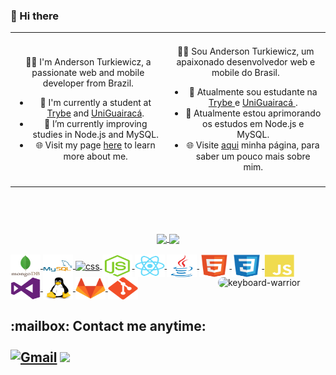 ### 👋 Hi there 

<header>
  <table border="0">
    <tr>
      <td></td>
      <td></td>
    </tr>
    <tr>
      <td>
        <p>🙋‍♂️ I'm Anderson Turkiewicz, a passionate web and mobile developer from Brazil.</p>
        <ul>
          <li>🔭 I'm currently a student at 
            <a href="https://www.betrybe.com/" target="_blank">Trybe</a> and 
            <a href="https://www.guairaca.com.br/" target="_blank">UniGuairacá</a>.</li>
          <li>🌱 I’m currently improving studies in Node.js and MySQL.</li>
          <li>🌐 Visit my page <a href="https://andersontrkz.github.io/" target="_blank">here</a> to learn more about me.</li>
        </ul>
      </td>
      <td>
        <p>🙋‍♂️ Sou Anderson Turkiewicz, um apaixonado desenvolvedor web e mobile do Brasil.
        <ul>
          <li>🔭 Atualmente sou estudante na
            <a href="https://www.betrybe.com/" target="_blank"> Trybe </a> e
            <a href="https://www.guairaca.com.br/" target="_blank"> UniGuairacá </a>.</li>
          <li>🌱 Atualmente estou aprimorando os estudos em Node.js e MySQL.</li>
          <li>🌐 Visite <a href="https://andersontrkz.github.io/" target="_blank">aqui</a> minha página, para saber um pouco mais sobre mim.</li>
        </ul>
      </td>
    </tr>
    <tr>
        <td></td>
        <td></td>
    </tr>
  </table>
</header>
<br>
<main align="center">
  <a href="https://github.com/andersontrkz/">
    <img align="center" height="166em" src="https://github-readme-stats.vercel.app/api?username=andersontrkz&count_private=true&show_icons=true&include_all_commits=true&theme=vision-friendly-dark" />
    <img align="center" height="166em" src="https://github-readme-stats.vercel.app/api/top-langs/?username=andersontrkz&layout=compact&theme=vision-friendly-dark" />
  </a>
</main>



<footer>
  <div style="display: inline_block"><br>
    <a href="https://github.com/andersontrkz/">
      <link rel="stylesheet" href="https://cdn.jsdelivr.net/gh/devicons/devicon@v2.11.0/devicon.min.css">
      <img align="center" alt="css" height="36" width="48" src="https://raw.githubusercontent.com/devicons/devicon/master/icons/mongodb/mongodb-original-wordmark.svg">
      <img align="center" alt="css" height="36" width="48" src="https://raw.githubusercontent.com/devicons/devicon/master/icons/mysql/mysql-original-wordmark.svg">
      <img align="center" alt="css" height="36" width="36" src="https://www.vectorlogo.zone/logos/jestjsio/jestjsio-icon.svg" alt="jest" width="40" height="40"/>
      <img align="center" alt="css" height="36" width="48" src="https://raw.githubusercontent.com/devicons/devicon/master/icons/nodejs/nodejs-original.svg">
      <img align="center" alt="react" height="36" width="48" src="https://raw.githubusercontent.com/devicons/devicon/master/icons/react/react-original.svg">
      <img align="center" alt="css" height="36" width="48" src="https://raw.githubusercontent.com/devicons/devicon/master/icons/java/java-original.svg">
      <img align="center" alt="html" height="36" width="48" src="https://raw.githubusercontent.com/devicons/devicon/master/icons/html5/html5-original.svg">
      <img align="center" alt="css" height="36" width="48" src="https://raw.githubusercontent.com/devicons/devicon/master/icons/css3/css3-original.svg">
      <img align="center" alt="js" height="36" width="48" src="https://raw.githubusercontent.com/devicons/devicon/master/icons/javascript/javascript-plain.svg">
      <img align="center" alt="css" height="36" width="48" src="https://raw.githubusercontent.com/devicons/devicon/master/icons/visualstudio/visualstudio-plain.svg">
      <img align="center" alt="css" height="36" width="48" src="https://raw.githubusercontent.com/devicons/devicon/master/icons/linux/linux-original.svg">
      <img align="center" alt="css" height="36" width="48" src="https://raw.githubusercontent.com/devicons/devicon/master/icons/gitlab/gitlab-original.svg">
      <img align="center" alt="css" height="36" width="48" src="https://raw.githubusercontent.com/devicons/devicon/master/icons/git/git-original.svg">
      <img width="172em" align="right" alt="keyboard-warrior" src="https://i.imgur.com/t51HrPx.gif" style="border-radius: 30px">
    </a>
  </div>

  ##

  <div>
    <h2>:mailbox: Contact me anytime:
      <br>
      <br>
    <a href = "mailto: trkz.anderson@gmail.com"><img height="24" alt="Gmail" src="https://img.shields.io/badge/Gmail-D14836?style=flat&logo=gmail&logoColor=white" /></a>
    <a href="https://www.linkedin.com/in/anderson-trkz/" target="_blank"><img height="24" src="https://img.shields.io/badge/linkedin%20-%230077B5.svg?&style=flat&logo=linkedin&logoColor=white"/></a>
    </h2>
  </div>
</footer>
